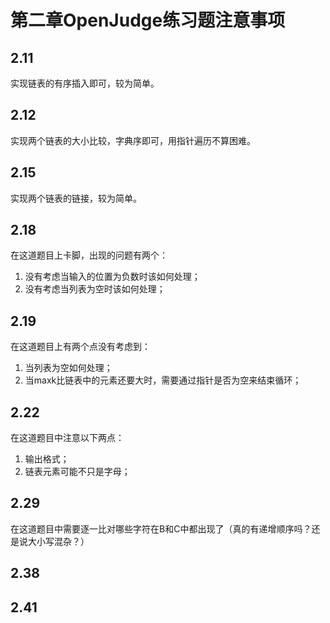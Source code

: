 # 第二章OpenJudge练习题注意事项
## 2.11 
实现链表的有序插入即可，较为简单。

## 2.12
实现两个链表的大小比较，字典序即可，用指针遍历不算困难。

## 2.15
实现两个链表的链接，较为简单。

## 2.18
在这道题目上卡脚，出现的问题有两个：
1. 没有考虑当输入的位置为负数时该如何处理；
2. 没有考虑当列表为空时该如何处理；

## 2.19
在这道题目上有两个点没有考虑到：
1. 当列表为空如何处理；
2. 当maxk比链表中的元素还要大时，需要通过指针是否为空来结束循环；

## 2.22
在这道题目中注意以下两点：
1. 输出格式；
2. 链表元素可能不只是字母；

## 2.29
在这道题目中需要逐一比对哪些字符在B和C中都出现了（真的有递增顺序吗？还是说大小写混杂？）

## 2.38

## 2.41
